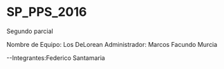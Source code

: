 # SP_PPS_2016
Segundo parcial

Nombre de Equipo: Los DeLorean
Administrador: Marcos Facundo Murcia

--Integrantes:Federico Santamaria
